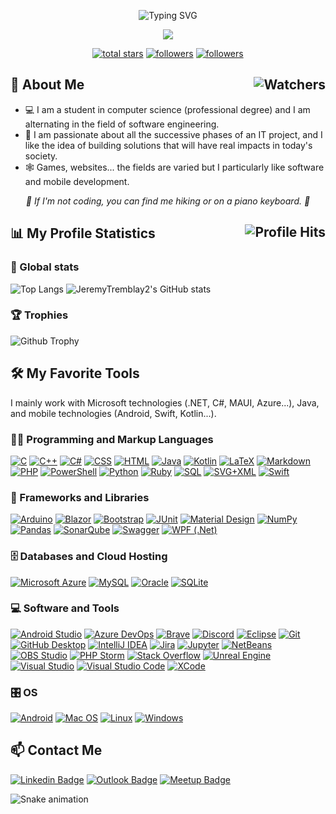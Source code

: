 <p align="center">
  <img src="https://readme-typing-svg.demolab.com?size=30&duration=2000&pause=10000&color=C0264BFF&center=true&vCenter=true&width=562&lines=%F0%9F%91%8B+Hello%2C+I'm+J%C3%A9r%C3%A9my+Tremblay+%F0%9F%91%A8%E2%80%8D%F0%9F%8E%93" alt="Typing SVG" />
</p>

<p align="center">
  <img src="https://readme-typing-svg.demolab.com/?lines=Full-stack%20web%20and%20app%20developer;Passionate%20about%20software%20engineering;Always%20learning%20new%20things&font=Fira%20Code&center=true&width=640&color=f75c6e&vCenter=true&pause=1000&duration=3000&size=22" />
</p>

<p align="center">
  <a href="https://github.com/JeremyTremblay2?tab=repositories&sort=stargazers">
    <img alt="total stars" title="Total stars on GitHub" src="https://custom-icon-badges.demolab.com/github/stars/JeremyTremblay2?color=55960c&style=for-the-badge&labelColor=488207&logo=star"/></a>
  <a href="https://github.com/JeremyTremblay2?tab=followers">
    <img alt="followers" title="Follow me on Github" src="https://custom-icon-badges.demolab.com/github/followers/JeremyTremblay2?color=236ad3&labelColor=1155ba&style=for-the-badge&logo=person-add&label=Follow&logoColor=white"/></a>
  <a href="#">
    <img alt="followers" title="Total number of views for my profile" src="https://komarev.com/ghpvc/?username=JeremyTremblay2&style=for-the-badge&logo=person-add"/></a>
</p>

<!-- ![Stats](https://github-readme-activity-graph.cyclic.app/graph?username=JeremyTremblay2&theme=rogue) -->

<h2>🚀 About Me <img align="right" alt="Watchers" src="https://custom-icon-badges.demolab.com/github/watchers/JeremyTremblay2/JeremyTremblay2?logo=eye&style=social&logoColor=black&color=orange"></h2>

* 💻 I am a student in computer science (professional degree) and I am alternating in the field of software engineering.
* 💼 I am passionate about all the successive phases of an IT project, and I like the idea of building solutions that will have real impacts in today's society.
* 🕸 Games, websites... the fields are varied but I particularly like software and mobile development.

<p align="center">
<em> 🚶 If I'm not coding, you can find me hiking or on a piano keyboard. 🎹 </em>
</p>

## 📊 My Profile Statistics <img align="right" alt="Profile Hits" src="https://hits.seeyoufarm.com/api/count/incr/badge.svg?url=https%3A%2F%2Fgithub.com%2FJeremyTremblay21212%2Fhit-counter&style=for-the-badge">

### 🧮 Global stats

![Top Langs](https://github-readme-stats.vercel.app/api/top-langs/?username=JeremyTremblay2&layout=compact&langs_count=6&size_weight=0&theme=transparent&count_weight=0.9&hide=jupyter%20notebook,html,css,dockerfile,hack)
![JeremyTremblay2's GitHub stats](https://github-readme-stats.vercel.app/api?username=JeremyTremblay2&count_private=true&show_icons=true&hide=issues&theme=transparent)

### 🏆 Trophies

![Github Trophy](https://github-profile-trophy.vercel.app/?username=JeremyTremblay2&theme=onedark&row=1&margin-w=22&no-bg=true)

<h2>🛠️ My Favorite Tools</h2>

I mainly work with Microsoft technologies (.NET, C#, MAUI, Azure...), Java, and mobile technologies (Android, Swift, Kotlin...).

  <!-- Some badges are from https://github.com/Ileriayo/markdown-badges -->
  
  <h3>👨‍💻 Programming and Markup Languages</h3>

  <p>
      <a href="https://github.com/search?q=user%3AJeremyTremblay2+language%3Ac"><img alt="C" src="https://custom-icon-badges.demolab.com/badge/C-03599C.svg?logo=c-in-hexagon&logoColor=white&style=plastic"></a>
      <a href="https://github.com/search?q=user%3AJeremyTremblay2+language%3Acpp"><img alt="C++" src="https://custom-icon-badges.demolab.com/badge/C++-9C033A.svg?logo=cpp2&logoColor=white&style=plastic"></a>
      <a href="https://github.com/search?q=user%3AJeremyTremblay2+language%3Acsharp"><img alt="C#" src="https://custom-icon-badges.demolab.com/badge/C%23-68217A.svg?logo=cs2&logoColor=white&style=plastic"></a>
      <a href="https://github.com/search?q=user%3AJeremyTremblay2+language%3Acss"><img alt="CSS" src="https://img.shields.io/badge/CSS-1572B6.svg?logo=css3&logoColor=white&style=plastic"></a>
      <a href="https://github.com/search?q=user%3AJeremyTremblay2+language%3Ahtml"><img alt="HTML" src="https://img.shields.io/badge/HTML-E34F26.svg?logo=html5&logoColor=white&style=plastic"></a>
      <a href="https://github.com/search?q=user%3AJeremyTremblay2+language%3Ajava"><img alt="Java" src="https://custom-icon-badges.demolab.com/badge/Java-007396.svg?logo=java&logoColor=white&style=plastic"></a>
  <a href="https://github.com/search?q=user%3AJeremyTremblay2+language%3Akotlin"><img alt="Kotlin" src="https://custom-icon-badges.demolab.com/badge/Kotlin-7F52FF.svg?logo=kotlin&logoColor=white&style=plastic"></a>
      <a href="https://github.com/search?q=user%3AJeremyTremblay2+language%3Atex"><img alt="LaTeX" src="https://img.shields.io/badge/LaTeX-008080.svg?logo=LaTeX&logoColor=white&style=plastic"></a>
      <a href="https://github.com/search?q=user%3AJeremyTremblay2+language%3Amarkdown"><img alt="Markdown" src="https://img.shields.io/badge/Markdown-000000.svg?logo=markdown&logoColor=white&style=plastic"></a>
      <a href="https://github.com/search?q=user%3AJeremyTremblay2+language%3Aphp"><img alt="PHP" src="https://img.shields.io/badge/PHP-777BB4.svg?logo=php&logoColor=white&style=plastic"></a>
  <a href="https://github.com/search?q=user%3AJeremyTremblay2+language%3Apowershell"><img alt="PowerShell" src="https://img.shields.io/badge/PowerShell-5391FE.svg?logo=powershell&logoColor=white&style=plastic"></a>
      <a href="https://github.com/search?q=user%3AJeremyTremblay2+language%3Apython"><img alt="Python" src="https://img.shields.io/badge/Python-14354C.svg?logo=python&logoColor=white&style=plastic"></a>
  <a href="https://github.com/search?q=user%3AJeremyTremblay2+language%3Aruby"><img alt="Ruby" src="https://img.shields.io/badge/Ruby-CC342D.svg?logo=ruby&logoColor=white&style=plastic"></a>
      <a href="https://github.com/search?q=user%3AJeremyTremblay2+language%3Asql"><img alt="SQL" src="https://custom-icon-badges.demolab.com/badge/SQL-025E8C.svg?logo=database&logoColor=white&style=plastic"></a>
      <a href="https://github.com/search?q=user%3AJeremyTremblay2+language%3Asvg"><img alt="SVG+XML" src="https://img.shields.io/badge/SVG%2BXML-e0982c.svg?logo=svg&logoColor=white&style=plastic"></a>
  <a href="https://github.com/search?q=user%3AJeremyTremblay2+language%3Aswift"><img alt="Swift" src="https://custom-icon-badges.demolab.com/badge/Swift-F05138.svg?logo=swift&logoColor=white&style=plastic"></a>
  </p>

  <h3>🧰 Frameworks and Libraries</h3>

  <p>
      <a href="#"><img alt="Arduino" src="https://img.shields.io/badge/-Arduino-00979D?logo=Arduino&logoColor=white&style=plastic"></a>
      <a href="#"><img alt="Blazor" src="https://img.shields.io/badge/Blazor-512BD4.svg?logo=blazor&logoColor=white&style=plastic"></a>
      <a href="#"><img alt="Bootstrap" src="https://img.shields.io/badge/Bootstrap-7952B3.svg?logo=bootstrap&logoColor=white&style=plastic"></a>
      <a href="#"><img alt="JUnit" src="https://custom-icon-badges.demolab.com/badge/JUnit-25A162.svg?logo=check-circle&logoColor=white&style=plastic"></a>
      <a href="#"><img alt="Material Design" src="https://img.shields.io/badge/Material%20Design-0081CB.svg?logo=material-design&logoColor=white&style=plastic"></a>
      <a href="#"><img alt="NumPy" src="https://img.shields.io/badge/Numpy-013243.svg?logo=numpy&logoColor=white&style=plastic"></a>
      <a href="#"><img alt="Pandas" src="https://img.shields.io/badge/Pandas-150458.svg?logo=pandas&logoColor=white&style=plastic"></a>
      <a href="#"><img alt="SonarQube" src="https://img.shields.io/badge/SonarQube-black?&logo=sonarqube&logoColor=4E9BCD&style=plastic"></a>
      <a href="#"><img alt="Swagger" src="https://img.shields.io/badge/-Swagger-%23Clojure?logo=swagger&logoColor=white&style=plastic"></a>
      <a href="#"><img alt="WPF (.Net)" src="https://img.shields.io/badge/WPF-5C2D91?logo=.net&logoColor=white&style=plastic"></a>
  </p>

  <h3>🗄️ Databases and Cloud Hosting</h3>

  <p>
      <a href="#"><img alt="Microsoft Azure" src="https://img.shields.io/badge/Microsoft%20Azure-0078D7?logo=microsoftazure&logoColor=white&style=plastic"></a>
      <a href="#"><img alt="MySQL" src="https://img.shields.io/badge/MySQL-00f.svg?logo=mysql&logoColor=white&style=plastic"></a>
      <a href="#"><img alt="Oracle" src ="https://img.shields.io/badge/Oracle-F00000.svg?logo=oracle&logoColor=white&style=plastic"></a>
      <a href="#"><img alt="SQLite" src ="https://img.shields.io/badge/SQLite-07405e.svg?logo=sqlite&logoColor=white&style=plastic"></a>
  </p>

  <h3>💻 Software and Tools</h3>

  <p>
      <a href="#"><img alt="Android Studio" src="https://img.shields.io/badge/Android%20Studio-008678.svg?logo=android-studio&logoColor=white&style=plastic"></a>
      <a href="#"><img alt="Azure DevOps" src="https://img.shields.io/badge/Azure%20DevOps-0078D7?logo=azuredevops&logoColor=white&style=plastic"></a>
      <a href="#"><img alt="Brave" src="https://img.shields.io/badge/-Brave-FB542B?logo=brave&logoColor=white&style=plastic"></a>
      <a href="#"><img alt="Discord" src="https://img.shields.io/badge/-Discord-5865F2.svg?logo=discord&logoColor=white&style=plastic"></a>
      <a href="#"><img alt="Eclipse" src="https://img.shields.io/badge/Eclipse-2C2255.svg?logo=eclipseide&logoColor=white&style=plastic"></a>
      <a href="#"><img alt="Git" src="https://img.shields.io/badge/Git-F05033.svg?logo=git&logoColor=white&style=plastic"></a>
      <a href="#"><img alt="GitHub Desktop" src="https://img.shields.io/badge/GitHub%20Desktop-8034A9.svg?logo=github&logoColor=white&style=plastic"></a>
      <a href="#"><img alt="IntelliJ IDEA" src="https://img.shields.io/badge/IntelliJ%20IDEA-000000.svg?logo=intellijidea&logoColor=white&style=plastic"></a>
      <a href="#"><img alt="Jira" src="https://img.shields.io/badge/Jira-%230A0FFF.svg?logo=jira&logoColor=white&style=plastic"></a>
      <a href="#"><img alt="Jupyter" src="https://img.shields.io/badge/Jupyter-F37626.svg?logo=Jupyter&logoColor=white&style=plastic"></a>
      <a href="#"><img alt="NetBeans" src="https://img.shields.io/badge/Apache%20NetBeans-1B6AC6.svg?logo=apachenetbeanside&logoColor=white&style=plastic"></a>
      <a href="#"><img alt="OBS Studio" src="https://img.shields.io/badge/-OBS-302E31?logo=obs-studio&logoColor=white&style=plastic"></a>
      <a href="#"><img alt="PHP Storm" src="https://img.shields.io/badge/-PHP%20Storm-000000?logo=phpstorm&logoColor=white&style=plastic"></a>
      <a href="#"><img alt="Stack Overflow" src="https://img.shields.io/badge/-Stack%20Overflow-FE7A16?logo=stack-overflow&logoColor=white&style=plastic"></a>
      <a href="#"><img alt="Unreal Engine" src="https://img.shields.io/badge/Unreal%20Engine-0E1128.svg?logo=unrealengine&logoColor=white&style=plastic"></a>
      <a href="#"><img alt="Visual Studio" src="https://img.shields.io/badge/Visual%20Studio-5C2D91.svg?logo=visual-studio&logoColor=white&style=plastic"></a>
      <a href="#"><img alt="Visual Studio Code" src="https://img.shields.io/badge/Visual%20Studio%20Code-0078d7.svg?logo=visual-studio-code&logoColor=white&style=plastic"></a>
      <a href="#"><img alt="XCode" src="https://img.shields.io/badge/XCode-147EFB.svg?logo=xcode&logoColor=white&style=plastic"></a>
  </p>
  
  <h3>🎛️ OS</h3>

  <p>
      <a href="#"><img alt="Android" src="https://img.shields.io/badge/Android-3DDC84?logo=android&logoColor=white&style=plastic"></a>
      <a href="#"><img alt="Mac OS" src="https://img.shields.io/badge/Mac%20OS-000000?logo=macos&logoColor=white&style=plastic"></a>
      <a href="#"><img alt="Linux" src="https://img.shields.io/badge/Linux-FCC624?logo=linux&logoColor=black&style=plastic"></a>
      <a href="#"><img alt="Windows" src="https://img.shields.io/badge/Windows-0078D6?logo=windows&logoColor=white&style=plastic"></a>
  </p>
</details>

## 📫 Contact Me
  
[![Linkedin Badge](https://img.shields.io/badge/-LinkedIn-blue?logo=Linkedin&logoColor=white&style=for-the-badge)](https://www.linkedin.com/in/jeremy-tremblay/)
[![Outlook Badge](https://img.shields.io/badge/-Mail-0078D4?logo=microsoft-outlook&logoColor=white&style=for-the-badge&link=mailto:jeremy-tremblay@outlook.fr)](mailto:jeremy-tremblay@outlook.fr)
[![Meetup Badge](https://img.shields.io/badge/Meetup-f64363?logo=meetup&logoColor=white&style=for-the-badge)](https://www.meetup.com/fr-FR/members/375986168/)

![Snake animation](https://github.com/JeremyTremblay2/JeremyTremblay2/blob/output/github-contribution-grid-snake.svg)
